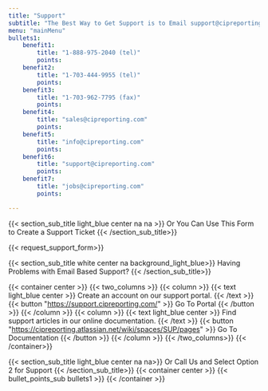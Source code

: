 ```yaml
---
title: "Support"
subtitle: "The Best Way to Get Support is to Email support@cipreporting.com"
menu: "mainMenu"
bullets1:
    benefit1:
        title: "1-888-975-2040 (tel)"
        points: 
    benefit2:
        title: "1-703-444-9955 (tel)"
        points: 
    benefit3:
        title: "1-703-962-7795 (fax)"
        points: 
    benefit4:
        title: "sales@cipreporting.com"
        points: 
    benefit5:
        title: "info@cipreporting.com"
        points:
    benefit6:
        title: "support@cipreporting.com"
        points: 
    benefit7:
        title: "jobs@cipreporting.com"
        points: 

---
```

{{< section_sub_title light_blue center na na >}} Or You Can Use This Form to Create a Support Ticket {{< /section_sub_title>}} 


{{< request_support_form>}}

{{< section_sub_title white center na background_light_blue>}} Having Problems with Email Based Support? {{< /section_sub_title>}}

{{< container center >}}
    {{< two_columns >}}
        {{< column >}}
        {{< text light_blue center >}} 
            Create an account on our support portal.
         {{< /text >}} 
         {{< button "https://support.cipreporting.com/" >}} Go To Portal {{< /button >}}
        {{< /column >}}
        {{< column >}}
        {{< text light_blue center >}} 
            Find support articles in our online documentation.
         {{< /text >}} 
          {{< button "https://cipreporting.atlassian.net/wiki/spaces/SUP/pages" >}} Go To Documentation {{< /button >}}
        {{< /column >}}
    {{< /two_columns>}}
{{< /container>}}


{{< section_sub_title light_blue center na na>}} Or Call Us and Select Option 2 for Support {{< /section_sub_title>}}
{{< container center >}}
    {{< bullet_points_sub bullets1 >}}
{{< /container >}}

